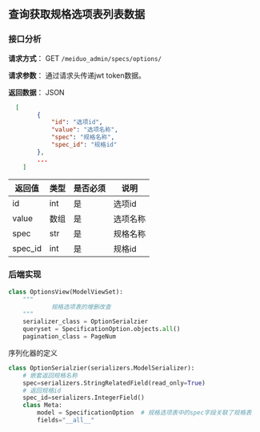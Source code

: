 ## 查询获取规格选项表列表数据

### 接口分析

**请求方式**： GET   `/meiduo_admin/specs/options/`

**请求参数**： 通过请求头传递jwt token数据。

**返回数据**：  JSON

```json
  [
        {
            "id": "选项id",
            "value": "选项名称",
            "spec": "规格名称",
            "spec_id": "规格id"
        },
        ...
    ]
```

| 返回值  | 类型 | 是否必须 | 说明     |
| ------- | ---- | -------- | -------- |
| id      | int  | 是       | 选项id   |
| value   | 数组 | 是       | 选项名称 |
| spec    | str  | 是       | 规格名称 |
| spec_id | int  | 是       | 规格id   |



### 后端实现

``` python
class OptionsView(ModelViewSet):
  	"""
  			规格选项表的增删改查
  	"""
    serializer_class = OptionSerialzier
    queryset = SpecificationOption.objects.all()
    pagination_class = PageNum
```



序列化器的定义

```python
class OptionSerialzier(serializers.ModelSerializer):
  	# 嵌套返回规格名称
    spec=serializers.StringRelatedField(read_only=True)
    # 返回规格id
    spec_id=serializers.IntegerField()
    class Meta:
        model = SpecificationOption  # 规格选项表中的spec字段关联了规格表
        fields="__all__"
```

